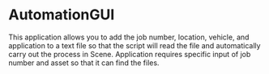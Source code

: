 # AutomationGUI
 This application allows you to add the job number, location, vehicle, and application to a text file so that the script will read the file and automatically carry out the process in Scene. Application requires specific input of job number and asset so that it can find the files.
